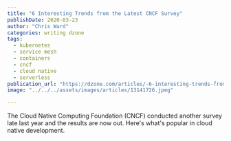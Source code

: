 ```yaml
---
title: "6 Interesting Trends from the Latest CNCF Survey"
publishDate: 2020-03-23
author: "Chris Ward"
categories: writing dzone
tags:
  - kubernetes
  - service mesh
  - containers
  - cncf
  - cloud native
  - serverless
publication_url: "https://dzone.com/articles/-6-interesting-trends-from-the-latest-cncf-survey"
image: "../../../assets/images/articles/13141726.jpeg"

---
```

The Cloud Native Computing Foundation (CNCF) conducted another survey late last year and the results are now out. Here's what's popular in cloud native development.

